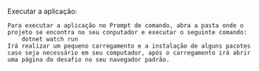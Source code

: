 
Executar a aplicação:

    Para executar a aplicação no Prompt de comando, abra a pasta onde o projeto se encontra no seu conputador e executar o seguinte comando:
        dotnet watch run
    Irá realizar um pequeno carregamento e a instalação de alguns pacotes caso seja necessário em seu computador, após o carregamento irá abrir uma página do desafio no seu navegador padrão.